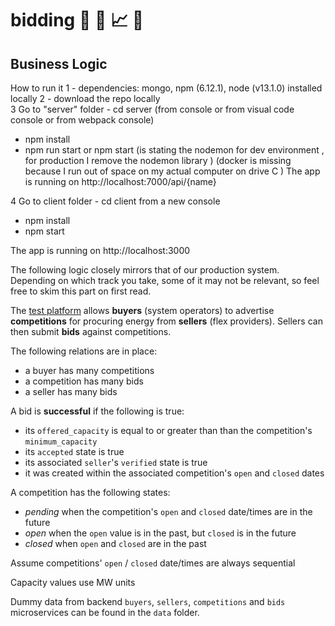 # bidding :tada: :battery: :chart_with_upwards_trend: :metal:



## Business Logic

How to run it 
1  - dependencies:  mongo, npm (6.12.1), node (v13.1.0) installed locally 
2 -  download the repo locally  
3  Go to  "server" folder - cd server 
(from console or from visual code console  or from webpack console)
 - npm install
 - npm run start or npm start (is stating the nodemon   for dev environment , for production I remove the nodemon library )
 (docker is missing because I run out of space on my actual computer on drive C ) 
The app is running on http://localhost:7000/api/{name}   
 
4 Go to client folder - cd client from a new console 
- npm install 
- npm start 

The app is running on http://localhost:3000 


The following logic closely mirrors that of our production system. Depending on which track you take, some of it may not be relevant, so feel free to skim this part on first read.

The [test platform]() allows **buyers** (system operators) to advertise **competitions** for procuring energy from **sellers** (flex providers). Sellers can then submit **bids** against competitions.

The following relations are in place:

 - a buyer has many competitions
 - a competition has many bids
 - a seller has many bids

A bid is **successful** if the following is true:

 - its `offered_capacity` is equal to or greater than than the competition's `minimum_capacity`
 - its `accepted` state is true
 - its associated `seller`'s `verified` state is true
 - it was created within the associated competition's `open` and `closed` dates

A competition has the following states:

 - *pending* when the competition's `open` and `closed` date/times are in the future
 - *open* when the `open` value is in the past, but `closed` is in the future
 - *closed* when `open` and `closed` are in the past

Assume competitions' `open` / `closed` date/times are always sequential

Capacity values use MW units

Dummy data from backend `buyers`, `sellers`, `competitions` and `bids` microservices can be found in the `data` folder.







